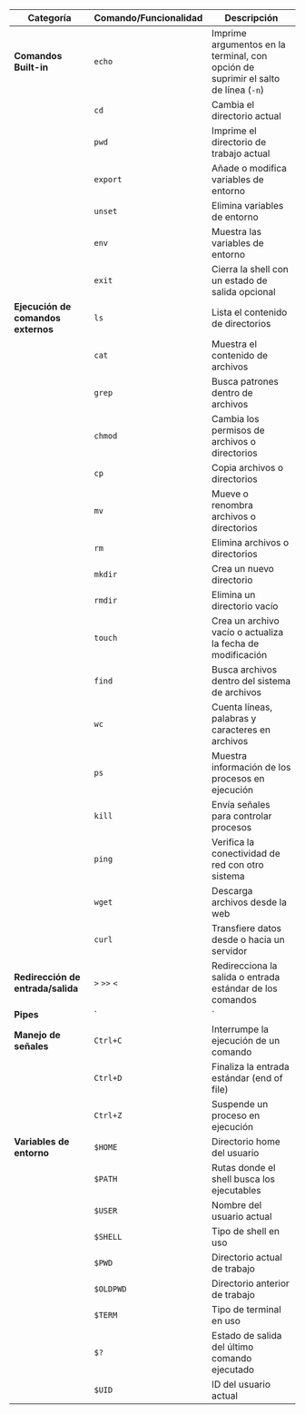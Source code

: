 | Categoría               | Comando/Funcionalidad | Descripción |
|-------------------------|-----------------------|-------------|
| **Comandos Built-in**    | `echo`                | Imprime argumentos en la terminal, con opción de suprimir el salto de línea (`-n`) |
|                         | `cd`                  | Cambia el directorio actual |
|                         | `pwd`                 | Imprime el directorio de trabajo actual |
|                         | `export`              | Añade o modifica variables de entorno |
|                         | `unset`               | Elimina variables de entorno |
|                         | `env`                 | Muestra las variables de entorno |
|                         | `exit`                | Cierra la shell con un estado de salida opcional |
| **Ejecución de comandos externos** | `ls`                   | Lista el contenido de directorios |
|                         | `cat`                 | Muestra el contenido de archivos |
|                         | `grep`                | Busca patrones dentro de archivos |
|                         | `chmod`               | Cambia los permisos de archivos o directorios |
|                         | `cp`                  | Copia archivos o directorios |
|                         | `mv`                  | Mueve o renombra archivos o directorios |
|                         | `rm`                  | Elimina archivos o directorios |
|                         | `mkdir`               | Crea un nuevo directorio |
|                         | `rmdir`               | Elimina un directorio vacío |
|                         | `touch`               | Crea un archivo vacío o actualiza la fecha de modificación |
|                         | `find`                | Busca archivos dentro del sistema de archivos |
|                         | `wc`                  | Cuenta líneas, palabras y caracteres en archivos |
|                         | `ps`                  | Muestra información de los procesos en ejecución |
|                         | `kill`                | Envía señales para controlar procesos |
|                         | `ping`                | Verifica la conectividad de red con otro sistema |
|                         | `wget`                | Descarga archivos desde la web |
|                         | `curl`                | Transfiere datos desde o hacia un servidor |
| **Redirección de entrada/salida** | `>` `>>` `<`         | Redirecciona la salida o entrada estándar de los comandos |
| **Pipes**                | `|`                   | Conecta la salida de un comando con la entrada de otro |
| **Manejo de señales**    | `Ctrl+C`              | Interrumpe la ejecución de un comando |
|                         | `Ctrl+D`              | Finaliza la entrada estándar (end of file) |
|                         | `Ctrl+Z`              | Suspende un proceso en ejecución |
| **Variables de entorno** | `$HOME`               | Directorio home del usuario |
|                         | `$PATH`               | Rutas donde el shell busca los ejecutables |
|                         | `$USER`               | Nombre del usuario actual |
|                         | `$SHELL`              | Tipo de shell en uso |
|                         | `$PWD`                | Directorio actual de trabajo |
|                         | `$OLDPWD`             | Directorio anterior de trabajo |
|                         | `$TERM`               | Tipo de terminal en uso |
|                         | `$?`                  | Estado de salida del último comando ejecutado |
|                         | `$UID`                | ID del usuario actual |
